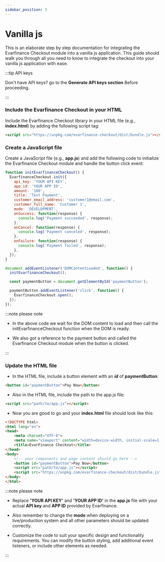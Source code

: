 ```yaml
---
sidebar_position: 3
---
```


# Vanilla js

This is an elaborate step by step documentation for integrating the Evarfinance Checkout module into a vanilla js application. This guide should walk you through all you need to know to integrate the checkout into your vanilla js application with ease.

:::tip API keys

Don't have API keys? go to the **Generate API keys section** Before proceeding.

:::

### Include the Evarfinance Checkout in your HTML

Include the Evarfinance Checkout library in your HTML file (e.g., **index.html**)  by adding the following script tag:

```html title="index.html"
<script src="https://unpkg.com/evarfinance-checkout/dist/bundle.js"></script>
```

### Create a JavaScript file

Create a JavaScript file (e.g., **app.js**) and add the following code to initialize the Evarfinance Checkout module and handle the button click event:

```js title="app.js"
function initEvarfinanceCheckout() {
  EvarfinanceCheckout.init({
    api_key: 'YOUR API KEY',
    app_id: 'YOUR APP ID',
    amount: '100',
    title: 'Test Payment',
    customer_email_address: 'customer1@email.com',
    customer_full_name: 'Customer 1',
    mode: 'DEVELOPMENT',
    onSuccess: function(response) {
      console.log('Payment succeeded', response);
    },
    onCancel: function(response) {
      console.log('Payment canceled', response);
    },
    onFailure: function(response) {
      console.log('Payment failed', response);
    },
  });
}

document.addEventListener('DOMContentLoaded', function() {
  initEvarfinanceCheckout();

  const paymentButton = document.getElementById('paymentButton');

  paymentButton.addEventListener('click', function() {
    EvarfinanceCheckout.open();
  });
});

```

:::note please note

- In the above code we wait for the DOM content to load and then call the initEvarfinanceCheckout function when the DOM is ready.

- We also got a reference to the payment button and called the Evarfinance Checkout module when the button is clicked.

:::

### Update the HTML file

- In the HTML file, include a button element with an ***id*** of **paymentButton**:

```html title="index.html"
<button id="paymentButton">Pay Now</button>
```
- Also in the HTML file, include the path to the app.js file:

```html title="index.html"
<script src="path/to/app.js"></script>
```
- Now you are good to go and your **index.html** file should look like this:

```html title="index.html"
<!DOCTYPE html>
<html lang="en">
<head>
    <meta charset="UTF-8">
    <meta name="viewport" content="width=device-width, initial-scale=1.0">
    <title>EvarFinance Checkout</title>
</head>
<body>
    <!-- your components and page content should go here -->
    <button id="paymentButton">Pay Now</button>
    <script src="path/to/app.js"></script>
    <script src="https://unpkg.com/evarfinance-checkout/dist/bundle.js"></script>
</body>
</html>
```
:::note please note

- Replace **'YOUR API KEY'** and **'YOUR APP ID'** in the **app.js** file with your actual **API key** and **APP ID** provided by Evarfinance.

- Also remember to change the **mode** when deploying on a live/production system and all other parameters should be updated correctly.

- Customize the code to suit your specific design and functionality requirements. You can modify the button styling, add additional event listeners, or include other elements as needed.

:::